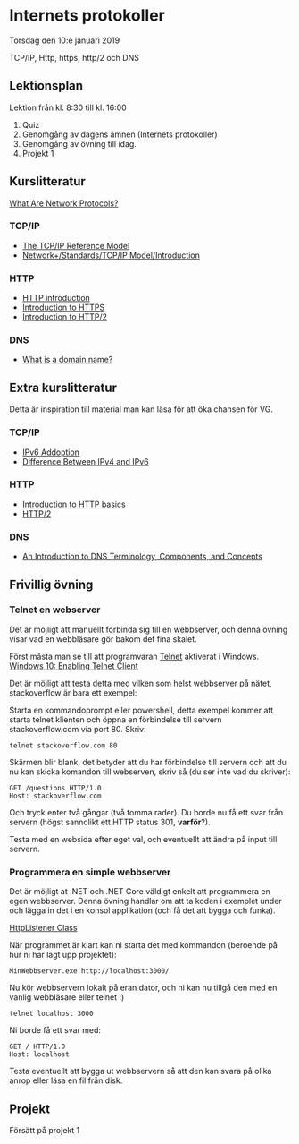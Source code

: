 # Internets protokoller

Torsdag den 10:e januari 2019

TCP/IP, Http, https, http/2 och DNS

## Lektionsplan
Lektion från kl. 8:30 till kl. 16:00

1. Quiz
1. Genomgång av dagens ämnen (Internets protokoller)
1. Genomgång av övning till idag.
1. Projekt 1

## Kurslitteratur
[What Are Network Protocols?](https://www.lifewire.com/definition-of-protocol-network-817949)

### TCP/IP
* [The TCP/IP Reference Model](https://www.studytonight.com/computer-networks/tcp-ip-reference-model)
* [Network+/Standards/TCP/IP Model/Introduction](https://en.wikiversity.org/wiki/Network%2B/Standards/TCP/IP_Model/Introduction)

### HTTP
* [HTTP introduction](https://www.httpwatch.com/httpgallery/introduction/)
* [Introduction to HTTPS](https://https.cio.gov/faq/)
* [Introduction to HTTP/2](https://developers.google.com/web/fundamentals/performance/http2/)

### DNS
* [What is a domain name?](https://developer.mozilla.org/en-US/docs/Learn/Common_questions/What_is_a_domain_name)

## Extra kurslitteratur
Detta är inspiration till material man kan läsa för att öka chansen för VG.

### TCP/IP
* [IPv6 Addoption](https://www.akamai.com/uk/en/about/our-thinking/state-of-the-internet-report/state-of-the-internet-ipv6-adoption-visualization.jsp)
* [Difference Between IPv4 and IPv6](https://techdifferences.com/difference-between-ipv4-and-ipv6.html)

### HTTP
* [Introduction to HTTP basics](http://www.ntu.edu.sg/home/ehchua/programming/webprogramming/http_basics.html)
* [HTTP/2](https://hpbn.co/http2/)

### DNS
* [An Introduction to DNS Terminology, Components, and Concepts](https://www.digitalocean.com/community/tutorials/an-introduction-to-dns-terminology-components-and-concepts)


## Frivillig övning
### Telnet en webserver
Det är möjligt att manuellt förbinda sig till en webbserver, och denna övning visar vad en webbläsare gör bakom det fina skalet.

Först måsta man se till att programvaran [Telnet](https://en.wikipedia.org/wiki/Telnet) aktiverat i Windows. [Windows 10: Enabling Telnet Client](https://social.technet.microsoft.com/wiki/contents/articles/38433.windows-10-enabling-telnet-client.aspx)

Det är möjligt att testa detta med vilken som helst webbserver på nätet, stackoverflow är bara ett exempel:

Starta en kommandoprompt eller powershell, detta exempel kommer att starta telnet klienten och öppna en förbindelse till servern stackoverflow.com via port 80.
Skriv:

```
telnet stackoverflow.com 80
```

Skärmen blir blank, det betyder att du har förbindelse till servern och att du nu kan skicka komandon till webserven, skriv så (du ser inte vad du skriver):
```
GET /questions HTTP/1.0
Host: stackoverflow.com
```
Och tryck enter två gångar (två tomma rader). Du borde nu få ett svar från servern (högst sannolikt ett HTTP status 301, **varför**?).

Testa med en websida efter eget val, och eventuellt att ändra på input till servern.

### Programmera en simple webbserver

Det är möjligt at .NET och .NET Core väldigt enkelt att programmera en egen webbserver. Denna övning handlar om att ta koden i exemplet under och lägga in det i en konsol applikation (och få det att bygga och funka).

[HttpListener Class](https://docs.microsoft.com/en-us/dotnet/api/system.net.httplistener?view=netcore-2.2)

När programmet är klart kan ni starta det med kommandon (beroende på hur ni har lagt upp projektet):
```
MinWebbserver.exe http://localhost:3000/
```
Nu kör webbservern lokalt på eran dator, och ni kan nu tillgå den med en vanlig webbläsare eller telnet :)
```
telnet localhost 3000
```

Ni borde få ett svar med:
```
GET / HTTP/1.0
Host: localhost
```

Testa eventuellt att bygga ut webbservern så att den kan svara på olika anrop eller läsa en fil från disk.

## Projekt
Försätt på projekt 1